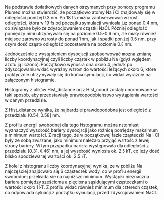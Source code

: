 Na podstawie dodatkowych danych otrzymanych przy pomocy programu Plumed można stwierdzić, że początkowo atomy Na i Cl znajdowały się w odległości poniżej 0.3 nm. Po 18 fs można zaobserwować wzrost odległości, która w 19 fs od początku symulacji wyniosła już ponad 0.4 nm, co związane było ze zdysocjowaniem cząstki NaCl. Później odległość pomiędzy nimi utrzymywała się na poziomie 0.5-0.6 nm, ale miały również miejsce zarówno wzrosty do ponad 1 nm, jak i spadki poniżej 0.5 nm, przy czym dość często odległość pozostawała na poziomie 0.8 nm. 

Jednocześnie z wystąpieniem dysocjacji zaobserwować można zmianę liczby koordynacyjnej czyli liczby cząstek w pobliżu Na (gdyż wględem azotu ją liczono). Początkowo wynosiła ona około 4, jednak po zdysocjowaniu widać wyraźny wzrost do wartości leżących około 6, które praktycznie utrzymywały się do końca symulacji, co widać wyraźnie na załączonym histogramie.

Histogramy z plików Hist_distance oraz Hist_coord zostały unormowane w taki sposób, aby przedstawiały prawdopodobieństwo wystąpienia wartości w danym przedziale.

Z Hist_distance wynika, że najbardziej prawdopodobna jest odległość z przedziału (0.54, 0.58] nm.

Z profilu energii swobodnej dla tego histogramu można natomiast wyznaczyć wysokość bariery dysocjacji jako różnicę pomiędzy maksimum a minimum wartości.
Z racji tego, że w początkowej fazie cząsteczki Na i Cl były ze sobą związane, jako minimum należało przyjąć wartość z lewej strony bariery. W tym przypadku bariera występowała dla odległości z przedziału [0.31, 0.46] nm, a jej wysokość wyniosła ok. 2.6 kT, co leży dość blisko spodziewanej wartości ok. 2.5 kT.

Z kolei z histogramu liczby koordynacyjnej wynika, że w pobliżu Na najczęściej znajdowało się 6 cząsteczek wody, co w profilu energii swobodnej przekłada sie na najniższe minimum. Wystąpiła nieznaczna bariera pomiędzy sześcioma a pięcioma sąsidującymi cząsteczkami o wartości około 1 kT. Z profilu widać również minimum dla czterech cząstek, co odpowiada sytuacji z początku symulacji, przed zdysocjowaniem NaCl.
